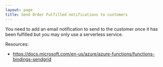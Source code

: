 ```yaml
---
layout: page
title: Send Order Fulfilled notifications to customers
---
```


You need to add an email notification to send to the customer once it has been fulfilled but you may only use a serverless service.

Resources:

-   <https://docs.microsoft.com/en-us/azure/azure-functions/functions-bindings-sendgrid>
